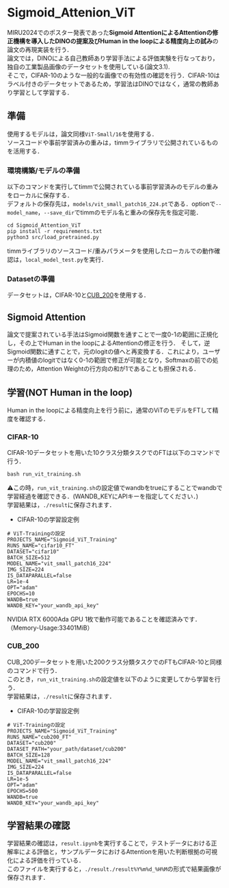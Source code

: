 # Sigmoid_Attenion_ViT
MIRU2024でのポスター発表であった**Sigmoid AttentionによるAttentionの修正機構を導入したDINOの提案及びHuman in the loopによる精度向上の試み**の論文の再現実装を行う．<br>
論文では，DINOによる自己教師あり学習手法による評価実験を行なっており，独自の工業製品画像のデータセットを使用している(論文3.1).<br>
そこで，CIFAR-10のような一般的な画像での有効性の確認を行う．CIFAR-10はラベル付きのデータセットであるため，学習法はDINOではなく，通常の教師あり学習として学習する．<br>

## 準備
使用するモデルは，論文同様`ViT-Small/16`を使用する．<br>
ソースコードや事前学習済みの重みは，timmライブラリで公開されているものを活用する．
### 環境構築/モデルの準備
以下のコマンドを実行してtimmで公開されている事前学習済みのモデルの重みをローカルに保存する．<br>
デフォルトの保存先は，`models/vit_small_patch16_224.pt`である．optionで`--model_name`，`--save_dir`でtimmのモデル名と重みの保存先を指定可能．
```
cd Sigmoid_Attention_ViT
pip install -r requirements.txt
python3 src/load_pretrained.py 
```
timmライブラリのソースコード/重みパラメータを使用したローカルでの動作確認は，`local_model_test.py`を実行．

### Datasetの準備
データセットは，CIFAR-10と[CUB_200](https://www.vision.caltech.edu/datasets/cub_200_2011/)を使用する．
<!-- 
CIFAR-10データセットでのViT学習時には，自動的にダウンロードされるようになっているが，CUB_200の学習には，事前にデータセットをダウンロードしておく必要がある．<br>
[ここ](https://data.caltech.edu/records/65de6-vp158)からデータセットをダウンロードして任意の場所に保存してください．
-->

## Sigmoid Attention
論文で提案されている手法はSigmoid関数を通すことで一度0-1の範囲に正規化し，その上でHuman in the loopによるAttentionの修正を行う．
そして，逆Sigmoid関数に通すことで，元のlogitの値へと再変換する．これにより，ユーザーが内積値のlogitではなく0-1の範囲で修正が可能となり，Softmaxの前での処理のため，Attention Weightの行方向の和が1であることも担保される．


## 学習(NOT Human in the loop)
Human in the loopによる精度向上を行う前に，通常のViTのモデルをFTして精度を確認する．
### CIFAR-10
CIFAR-10データセットを用いた10クラス分類タスクでのFTは以下のコマンドで行う．
```
bash run_vit_training.sh
```
⚠️この時，`run_vit_training.sh`の設定値でwandbをtrueにすることでwandbで学習経過を確認できる．(WANDB_KEYにAPIキーを指定してください．)<br>
学習結果は，`./result`に保存されます．
- CIFAR-10の学習設定例
```
# ViT-Trainingの設定
PROJECTS_NAME="Sigmoid_ViT_Training"
RUNS_NAME="cifar10_FT"
DATASET="cifar10"
BATCH_SIZE=512
MODEL_NAME="vit_small_patch16_224"
IMG_SIZE=224
IS_DATAPARALLEL=false
LR=1e-4
OPT="adam"
EPOCHS=10
WANDB=true
WANDB_KEY="your_wandb_api_key"
```
NVIDIA RTX 6000Ada GPU 1枚で動作可能であることを確認済みです．（Memory-Usage:33401MiB）

### CUB_200
CUB_200データセットを用いた200クラス分類タスクでのFTもCIFAR-10と同様のコマンドで行う．<br>
このとき，`run_vit_training.sh`の設定値を以下のように変更してから学習を行う．<br>
学習結果は，`./result`に保存されます．
- CIFAR-10の学習設定例
```
# ViT-Trainingの設定
PROJECTS_NAME="Sigmoid_ViT_Training"
RUNS_NAME="cub200_FT"
DATASET="cub200"
DATASET_PATH="your_path/dataset/cub200"
BATCH_SIZE=128
MODEL_NAME="vit_small_patch16_224"
IMG_SIZE=224
IS_DATAPARALLEL=false
LR=1e-5
OPT="adam"
EPOCHS=500
WANDB=true
WANDB_KEY="your_wandb_api_key"
```

## 学習結果の確認
学習結果の確認は，`result.ipynb`を実行することで，テストデータにおける正解率による評価と，サンプルデータにおけるAttentionを用いた判断根拠の可視化による評価を行っている．<br>
このファイルを実行すると，`./result./result%Y%m%d_%H%M`の形式で結果画像が保存されます．

